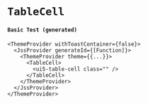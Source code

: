 # `TableCell`

#### `Basic Test (generated)`

```
<ThemeProvider withToastContainer={false}>
  <JssProvider generateId={[Function]}>
    <ThemeProvider theme={{...}}>
      <TableCell>
        <ui5-table-cell class="" />
      </TableCell>
    </ThemeProvider>
  </JssProvider>
</ThemeProvider>
```

